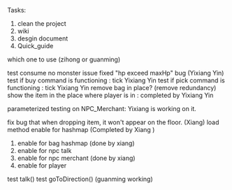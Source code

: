
Tasks: 

1. clean the project
2. wiki
3. desgin document
4. Quick_guide


which one to use (zihong or guanming)

test consume
no monster issue
fixed "hp exceed maxHp" bug (Yixiang Yin)
test if buy command is functioning : tick Yixiang Yin
test if pick command is functioning : tick Yixiang Yin
remove bag in place? (remove redundancy) 
show the item in the place where player is in : completed by Yixiang Yin


parameterized testing on NPC_Merchant: Yixiang is working on it.

fix bug that when dropping item, it won't appear on the floor. (Xiang)
load method enable for hashmap (Completed by Xiang )
1. enable for bag hashmap (done by xiang)
2. enable for npc talk
3. enable for npc merchant (done by xiang)
4. enable for player 


test talk()
test goToDirection() (guanming working)
